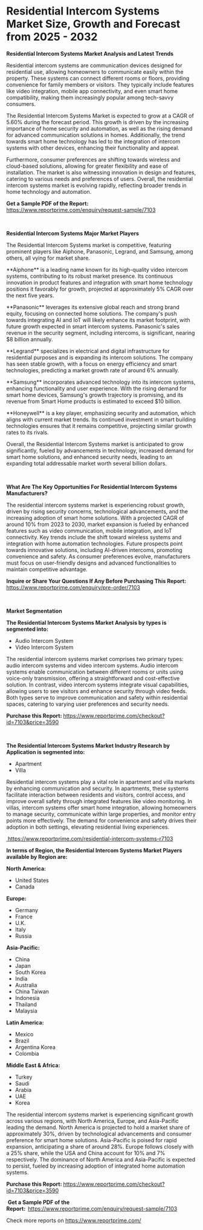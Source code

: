 <p><h1>Residential Intercom Systems Market Size, Growth and Forecast from 2025 - 2032</h1></p><p><strong>Residential Intercom Systems Market Analysis and Latest Trends</strong></p>
<p><p>Residential intercom systems are communication devices designed for residential use, allowing homeowners to communicate easily within the property. These systems can connect different rooms or floors, providing convenience for family members or visitors. They typically include features like video integration, mobile app connectivity, and even smart home compatibility, making them increasingly popular among tech-savvy consumers.</p><p>The Residential Intercom Systems Market is expected to grow at a CAGR of 5.60% during the forecast period. This growth is driven by the increasing importance of home security and automation, as well as the rising demand for advanced communication solutions in homes. Additionally, the trend towards smart home technology has led to the integration of intercom systems with other devices, enhancing their functionality and appeal. </p><p>Furthermore, consumer preferences are shifting towards wireless and cloud-based solutions, allowing for greater flexibility and ease of installation. The market is also witnessing innovation in design and features, catering to various needs and preferences of users. Overall, the residential intercom systems market is evolving rapidly, reflecting broader trends in home technology and automation.</p></p>
<p><strong>Get a Sample PDF of the Report:&nbsp;</strong> <a href="https://www.reportprime.com/enquiry/request-sample/7103?utm_campaign=3572&utm_medium=2&utm_source=Github&utm_content=ia&utm_term=19032025&utm_id=residential-intercom-systems">https://www.reportprime.com/enquiry/request-sample/7103</a></p>
<p>&nbsp;</p>
<p><strong>Residential Intercom Systems Major Market Players</strong></p>
<p><p>The Residential Intercom Systems market is competitive, featuring prominent players like Aiphone, Panasonic, Legrand, and Samsung, among others, all vying for market share. </p><p>**Aiphone** is a leading name known for its high-quality video intercom systems, contributing to its robust market presence. Its continuous innovation in product features and integration with smart home technology positions it favorably for growth, projected at approximately 5% CAGR over the next five years.</p><p>**Panasonic** leverages its extensive global reach and strong brand equity, focusing on connected home solutions. The company's push towards integrating AI and IoT will likely enhance its market footprint, with future growth expected in smart intercom systems. Panasonic's sales revenue in the security segment, including intercoms, is significant, nearing $8 billion annually.</p><p>**Legrand** specializes in electrical and digital infrastructure for residential purposes and is expanding its intercom solutions. The company has seen stable growth, with a focus on energy efficiency and smart technologies, predicting a market growth rate of around 6% annually.</p><p>**Samsung** incorporates advanced technology into its intercom systems, enhancing functionality and user experience. With the rising demand for smart home devices, Samsung's growth trajectory is promising, and its revenue from Smart Home products is estimated to exceed $10 billion.</p><p>**Honeywell** is a key player, emphasizing security and automation, which aligns with current market trends. Its continued investment in smart building technologies ensures that it remains competitive, projecting similar growth rates to its rivals.</p><p>Overall, the Residential Intercom Systems market is anticipated to grow significantly, fueled by advancements in technology, increased demand for smart home solutions, and enhanced security needs, leading to an expanding total addressable market worth several billion dollars.</p></p>
<p>&nbsp;</p>
<p><strong>What Are The Key Opportunities For Residential Intercom Systems Manufacturers?</strong></p>
<p><p>The residential intercom systems market is experiencing robust growth, driven by rising security concerns, technological advancements, and the increasing adoption of smart home solutions. With a projected CAGR of around 10% from 2023 to 2030, market expansion is fueled by enhanced features such as video communication, mobile integration, and IoT connectivity. Key trends include the shift toward wireless systems and integration with home automation technologies. Future prospects point towards innovative solutions, including AI-driven intercoms, promoting convenience and safety. As consumer preferences evolve, manufacturers must focus on user-friendly designs and advanced functionalities to maintain competitive advantage.</p></p>
<p><strong>Inquire or Share Your Questions If Any Before Purchasing This Report:</strong> <a href="https://www.reportprime.com/enquiry/pre-order/7103?utm_campaign=3572&utm_medium=2&utm_source=Github&utm_content=ia&utm_term=19032025&utm_id=residential-intercom-systems">https://www.reportprime.com/enquiry/pre-order/7103</a></p>
<p>&nbsp;</p>
<p><strong>Market Segmentation</strong></p>
<p><strong>The Residential Intercom Systems Market Analysis by types is segmented into:</strong></p>
<p><ul><li>Audio Intercom System</li><li>Video Intercom System</li></ul></p>
<p><p>The residential intercom systems market comprises two primary types: audio intercom systems and video intercom systems. Audio intercom systems enable communication between different rooms or units using voice-only transmission, offering a straightforward and cost-effective solution. In contrast, video intercom systems integrate visual capabilities, allowing users to see visitors and enhance security through video feeds. Both types serve to improve communication and safety within residential spaces, catering to varying user preferences and security needs.</p></p>
<p><strong>Purchase this Report:&nbsp;</strong><a href="https://www.reportprime.com/checkout?id=7103&price=3590&utm_campaign=3572&utm_medium=2&utm_source=Github&utm_content=ia&utm_term=19032025&utm_id=residential-intercom-systems">https://www.reportprime.com/checkout?id=7103&price=3590</a></p>
<p>&nbsp;</p>
<p><strong>The Residential Intercom Systems Market Industry Research by Application is segmented into:</strong></p>
<p><ul><li>Apartment</li><li>Villa</li></ul></p>
<p><p>Residential intercom systems play a vital role in apartment and villa markets by enhancing communication and security. In apartments, these systems facilitate interaction between residents and visitors, control access, and improve overall safety through integrated features like video monitoring. In villas, intercom systems offer smart home integration, allowing homeowners to manage security, communicate within large properties, and monitor entry points more effectively. The demand for convenience and safety drives their adoption in both settings, elevating residential living experiences.</p></p>
<p><a href="https://www.reportprime.com/residential-intercom-systems-r7103?utm_campaign=3572&utm_medium=2&utm_source=Github&utm_content=ia&utm_term=19032025&utm_id=residential-intercom-systems">&nbsp;https://www.reportprime.com/residential-intercom-systems-r7103</a></p>
<p><strong>In terms of Region, the Residential Intercom Systems Market Players available by Region are:</strong></p>
<p>
    <p> <strong> North America: </strong>
        <ul>
            <li>United States</li>
            <li>Canada</li>
        </ul>
        </p> 
    <p> <strong> Europe: </strong>
        <ul>
            <li>Germany</li>
            <li>France</li>
            <li>U.K.</li>
            <li>Italy</li>
            <li>Russia</li>
        </ul>
        </p> 
    <p> <strong> Asia-Pacific: </strong>
        <ul>
            <li>China</li>
            <li>Japan</li>
            <li>South Korea</li>
            <li>India</li>
            <li>Australia</li>
            <li>China Taiwan</li>
            <li>Indonesia</li>
            <li>Thailand</li>
            <li>Malaysia</li>
        </ul>
        </p> 
    <p> <strong> Latin America: </strong>
        <ul>
            <li>Mexico</li>
            <li>Brazil</li>
            <li>Argentina Korea</li>
            <li>Colombia</li>
        </ul>
        </p> 
    <p> <strong> Middle East & Africa: </strong>
        <ul>
            <li>Turkey</li>
            <li>Saudi</li>
            <li>Arabia</li>
            <li>UAE</li>
            <li>Korea</li>
        </ul>
    </p>
    </p>
<p><p>The residential intercom systems market is experiencing significant growth across various regions, with North America, Europe, and Asia-Pacific leading the demand. North America is projected to hold a market share of approximately 30%, driven by technological advancements and consumer preference for smart home solutions. Asia-Pacific is poised for rapid expansion, anticipating a share of around 28%. Europe follows closely with a 25% share, while the USA and China account for 10% and 7% respectively. The dominance of North America and Asia-Pacific is expected to persist, fueled by increasing adoption of integrated home automation systems.</p></p>
<p><strong>Purchase this Report: </strong><a href="https://www.reportprime.com/checkout?id=7103&price=3590&utm_campaign=3572&utm_medium=2&utm_source=Github&utm_content=ia&utm_term=19032025&utm_id=residential-intercom-systems">https://www.reportprime.com/checkout?id=7103&price=3590</a></p>
<p>&nbsp;<strong>Get a Sample PDF of the Report:&nbsp;&nbsp;</strong><a href="https://www.reportprime.com/enquiry/request-sample/7103?utm_campaign=3572&utm_medium=2&utm_source=Github&utm_content=ia&utm_term=19032025&utm_id=residential-intercom-systems">https://www.reportprime.com/enquiry/request-sample/7103</a></p>
<p><strong></strong></p>
<p>Check more reports on <a href="https://www.reportprime.com/?utm_campaign=3572&utm_medium=2&utm_source=Github&utm_content=ia&utm_term=19032025&utm_id=residential-intercom-systems">https://www.reportprime.com/</a></p>